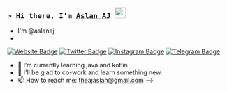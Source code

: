 ### <samp>&gt; Hi there, I'm <a href="https://aslanaj.com/" target="_blank">Aslan AJ</a> <img src="https://media.giphy.com/media/hvRJCLFzcasrR4ia7z/giphy.gif" width="25"> </samp>
- I'm @aslanaj
-
[![Website Badge](https://img.shields.io/badge/Website-3b5998?style=flat-square&logo=google-chrome&logoColor=white)](https://aslanaj.com/)
[![Twitter Badge](https://img.shields.io/badge/-Twitter-00acee?style=flat-square&logo=Twitter&logoColor=white)](https://twitter.com/Aslan_aj?t=ZDyrl6edboToL3KxPutC0w&s=09)
[![Instagram Badge](https://img.shields.io/badge/-Instagram-e4405f?style=flat-square&logo=Instagram&logoColor=white)](https://www.instagram.com/aslan__a)
[![Telegram Badge](https://img.shields.io/badge/-Telegram-0088cc?style=flat-square&logo=Telegram&logoColor=white)](https://t.me/aslan_aj)
- 🌱 I’m currently learning java and kotlin 
- 👯 I'll be glad to co-work and learn something new.
- 📫 How to reach me: theajaslan@gmail.com
-->
